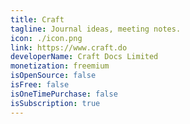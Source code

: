 ```yaml
---
title: Craft
tagline: Journal ideas, meeting notes.
icon: ./icon.png
link: https://www.craft.do
developerName: Craft Docs Limited
monetization: freemium
isOpenSource: false
isFree: false
isOneTimePurchase: false
isSubscription: true
---
```

